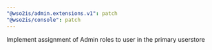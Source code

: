 ```yaml
---
"@wso2is/admin.extensions.v1": patch
"@wso2is/console": patch
---
```


Implement assignment of Admin roles to user in the primary userstore
